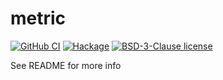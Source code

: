 # metric

[![GitHub CI](https://github.com/twesterhout/metric/workflows/CI/badge.svg)](https://github.com/twesterhout/metric/actions)
[![Hackage](https://img.shields.io/hackage/v/metric.svg?logo=haskell)](https://hackage.haskell.org/package/metric)
[![BSD-3-Clause license](https://img.shields.io/badge/license-BSD--3--Clause-blue.svg)](LICENSE)

See README for more info
